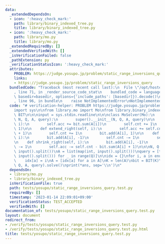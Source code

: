 ```yaml
---
data:
  _extendedDependsOn:
  - icon: ':heavy_check_mark:'
    path: library/binary_indexed_tree.py
    title: library/binary_indexed_tree.py
  - icon: ':heavy_check_mark:'
    path: library/mo.py
    title: library/mo.py
  _extendedRequiredBy: []
  _extendedVerifiedWith: []
  _isVerificationFailed: false
  _pathExtension: py
  _verificationStatusIcon: ':heavy_check_mark:'
  attributes:
    PROBLEM: https://judge.yosupo.jp/problem/static_range_inversions_query
    links:
    - https://judge.yosupo.jp/problem/static_range_inversions_query
  bundledCode: "Traceback (most recent call last):\n  File \"/opt/hostedtoolcache/PyPy/3.7.13/x64/site-packages/onlinejudge_verify/documentation/build.py\"\
    , line 71, in _render_source_code_stat\n    bundled_code = language.bundle(stat.path,\
    \ basedir=basedir, options={'include_paths': [basedir]}).decode()\n  File \"/opt/hostedtoolcache/PyPy/3.7.13/x64/site-packages/onlinejudge_verify/languages/python.py\"\
    , line 96, in bundle\n    raise NotImplementedError\nNotImplementedError\n"
  code: "# verification-helper: PROBLEM https://judge.yosupo.jp/problem/static_range_inversions_query\n\
    import sys\n\nfrom library.mo import Mo\nfrom library.binary_indexed_tree import\
    \ BIT\n\n\ninput = sys.stdin.readline\n\n\nclass MoSolver(Mo):\n    def __init__(self,\
    \ N, Q, A, query):\n        super().__init__(N, Q, A, query)\n\n    def extend_left(self,\
    \ i):\n        self.acc += bit.sum(A[i])\n        self.cnt += 1\n        bit.add(A[i],\
    \ 1)\n\n    def extend_right(self, i):\n        self.acc += self.cnt - bit.sum(A[i]\
    \ + 1)\n        self.cnt += 1\n        bit.add(A[i], 1)\n\n    def shrink_left(self,\
    \ i):\n        bit.add(A[i], -1)\n        self.cnt -= 1\n        self.acc -= bit.sum(A[i])\n\
    \n    def shrink_right(self, i):\n        bit.add(A[i], -1)\n        self.cnt\
    \ -= 1\n        self.acc -= self.cnt - bit.sum(A[i] + 1)\n\n\nN, Q = map(int,\
    \ input().split())\nA = list(map(int, input().split()))\nquery = [tuple(map(int,\
    \ input().split())) for _ in range(Q)]\n\nidx = {}\nfor i, a in enumerate(sorted(set(A))):\n\
    \    idx[a] = i\nA = [idx[a] for a in A]\nK = len(A)\nbit = BIT(K)\nans = MoSolver(N,\
    \ Q, A, query).solve()\nprint(*ans, sep='\\n')\n"
  dependsOn:
  - library/mo.py
  - library/binary_indexed_tree.py
  isVerificationFile: true
  path: tests/yosupo/static_range_inversions_query.test.py
  requiredBy: []
  timestamp: '2023-01-14 22:09:01+09:00'
  verificationStatus: TEST_ACCEPTED
  verifiedWith: []
documentation_of: tests/yosupo/static_range_inversions_query.test.py
layout: document
redirect_from:
- /verify/tests/yosupo/static_range_inversions_query.test.py
- /verify/tests/yosupo/static_range_inversions_query.test.py.html
title: tests/yosupo/static_range_inversions_query.test.py
---
```

